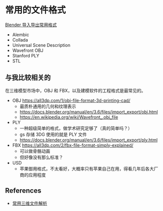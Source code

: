 # 常用的文件格式

[Blender 导入导出常用格式](https://docs.blender.org/manual/en/3.6/files/import_export.html)

- Alembic
- Collada
- Universal Scene Description
- Wavefront OBJ
- Stanford PLY
- STL

## 与我比较相关的

在三维模型市场中，OBJ 和 FBX，以及建模软件的工程格式是最常见的。

- OBJ https://all3dp.com/1/obj-file-format-3d-printing-cad/
    - 最质朴通用的几何和纹理表示
    - https://docs.blender.org/manual/en/3.6/files/import_export/obj.html
    - https://en.wikipedia.org/wiki/Wavefront_.obj_file
- PLY
    - 一种超级简单的格式，做学术研究足够了（真的简单吗？）
    - gs 存储 3DG 使用的就是 PLY 文件
    - https://docs.blender.org/manual/en/3.6/files/import_export/ply.html
- FBX https://all3dp.com/2/fbx-file-format-simply-explained/
    - 可以做骨骼动画
    - 但好像没有那么标准？
- USD
    - 苹果御用格式，不太看好，大概率只有苹果自己在用，得看几年后各大厂商的应用程度

## References

- [常用三维文件解析](https://all3dp.com/2/most-common-3d-file-formats-model/)
